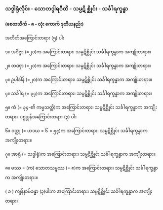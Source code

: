 ### သဒ္ဒါရုံလိုင်း - သောတဒွါရဝီထိ - သမ္ပဋိ စ္ဆိုင်း - သင်္ခါရက္ခန္ဓာ

**(စေတသိက် - ၈ - လုံး ကောက် ဒုတိယနည်း)**

အတိတ်အကြောင်းတရား (၅) ပါး

၁။ အဝိဇ္ဇာ (=၂၀)က အကြောင်းတရား၊ သမ္ပဋိစ္ဆိုင်း သင်္ခါရက္ခန္ဓာက အကျိုးတရား။

၂။ တဏှာ (=၂၀)က အကြောင်းတရား၊ သမ္ပဋိစ္ဆိုင်း သင်္ခါရက္ခန္ဓာက အကျိုးတရား။

၃။ ဥပါဒါန် (=၂၀)က အကြောင်းတရား၊ သမ္ပဋိစ္ဆိုင်း သင်္ခါရက္ခန္ဓာက အကျိုးတရား။

၄။ သင်္ခါရ (= ၃၄)က အကြောင်းတရား၊ သမ္ပဋိစ္ဆိုင်း သင်္ခါရက္ခန္ဓာက အကျိုးတရား။

၅။ ကံ (= ၃၄-၏ ကမ္မသတ္တိ)က အကြောင်းတရား၊ သမ္ပဋိစ္ဆိုင်း သင်္ခါရက္ခန္ဓာက အကျိုးတရား။
ပစ္စုပ္ပန်အကြောင်းတရား (၃) ပါး

၆။ ဝတ္ထု (= ဟဒယ = ၆ = ၅၄)က အကြောင်းတရား၊ သမ္ပဋိစ္ဆိုင်း သင်္ခါရက္ခန္ဓာက အကျိုးတရား။

၇။ အာရုံ (= သဒ္ဒါရုံ)က အကြောင်းတရား၊ သမ္ပဋိစ္ဆိုင်း သင်္ခါရက္ခန္ဓာက အကျိုးတရား။

၈။ ဖဿ = (က) သောတသမ္ဖဿ (= ၈)က အကြောင်းတရား၊ သမ္ပဋိစ္ဆိုင်း သင်္ခါရက္ခန္ဓာက အကျိုးတရား။

( ခ ) ကျန်နာမ်ခန္ဓာ (၃)ပါးက အကြောင်းတရား၊ သမ္ပဋိစ္ဆိုင်း သင်္ခါရက္ခန္ဓာက အကျိုးတရား။
